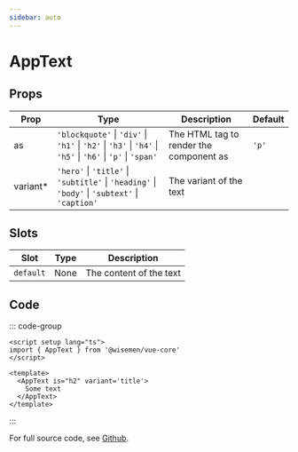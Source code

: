 ```yaml
---
sidebar: auto
---
```



# AppText
<script setup>
import AppTextPlayground from './AppTextPlayground.vue'
</script>

<AppTextPlayground />


## Props

| Prop    | Type                                                                                                         | Description                                          | Default     |
| ------- | ------------------------------------------------------------------------------------------------------------ | ---------------------------------------------------- | ----------- |
| as      | `'blockquote'` \| `'div'` \| `'h1'` \| `'h2'` \| `'h3'` \| `'h4'` \| `'h5'` \| `'h6'` \| `'p'` \| `'span'`   | The HTML tag to render the component as              | `'p'`       |
| variant*| `'hero'` \| `'title'` \| `'subtitle'` \| `'heading'` \| `'body'` \| `'subtext'` \| `'caption'`               | The variant of the text                              |             |


## Slots

| Slot      | Type | Description               |
| --------- | ---- | ------------------------- |
| `default` | None | The content of the text   |


## Code

::: code-group
```vue [Usage]
<script setup lang="ts">
import { AppText } from '@wisemen/vue-core'
</script>
  
<template>
  <AppText is="h2" variant='title'>
    Some text
  </AppText>
</template>

```
:::

For full source code, see [Github](https://github.com/wisemen-digital/vue-core/blob/main/packages/components/src/components/text/AppText.vue).